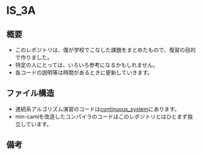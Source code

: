 # IS_3A

## 概要

- このレポジトリは、僕が学校でこなした課題をまとめたもので、復習の目的で作りました。
- 特定の人にとっては、いろいろ参考になるかもしれません。
- 各コードの説明等は時間があるときに更新していきます。 

## ファイル構造

- 連続系アルゴリズム演習のコードは[continuous\_system](https://github.com/BOBO1997/IS_3A/tree/master/continuous_system)にあります。
- min-camlを改造したコンパイラのコードはこのレポジトリとはひとまず独立しています。

## 備考


